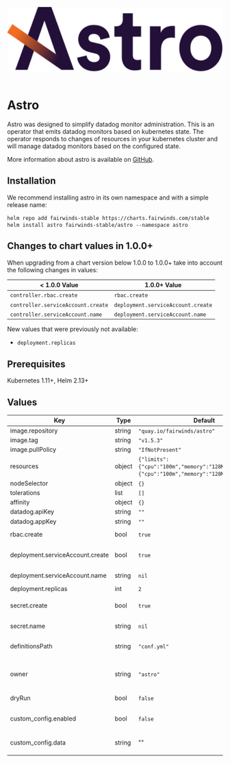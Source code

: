 <div align="center">
<a href="https://github.com/FairwindsOps/astro"><img src="logo.svg" height="150" alt="Astro" style="padding-bottom: 20px" /></a>
<br>
</div>

# Astro
Astro was designed to simplify datadog monitor administration. This is an operator that emits datadog monitors based on kubernetes state. The operator responds to changes of resources in your kubernetes cluster and will manage datadog monitors based on the configured state.

More information about astro is available on [GitHub](https://github.com/FairwindsOps/astro).

## Installation
We recommend installing astro in its own namespace and with a simple release name:

```
helm repo add fairwinds-stable https://charts.fairwinds.com/stable
helm install astro fairwinds-stable/astro --namespace astro
```
## Changes to chart values in 1.0.0+
When upgrading from a chart version below 1.0.0 to 1.0.0+ take into account the following changes in values:

< 1.0.0 Value | 1.0.0+ Value
--- | ---
`controller.rbac.create` | `rbac.create`
`controller.serviceAccount.create` | `deployment.serviceAccount.create`
`controller.serviceAccount.name` | `deployment.serviceAccount.name`

New values that were previously not available:
- `deployment.replicas`

## Prerequisites
Kubernetes 1.11+, Helm 2.13+

## Values

| Key | Type | Default | Description |
|-----|------|---------|-------------|
| image.repository | string | `"quay.io/fairwinds/astro"` | Docker image repo |
| image.tag | string | `"v1.5.3"` | Docker image tag |
| image.pullPolicy | string | `"IfNotPresent"` | Docker image pull policy |
| resources | object | `{"limits":{"cpu":"100m","memory":"128Mi"},"requests":{"cpu":"100m","memory":"128Mi"}}` | The resources block for the deployment. |
| nodeSelector | object | `{}` | Deployment ndoeSelector |
| tolerations | list | `[]` | Deployment tolerations |
| affinity | object | `{}` | Deployment affinity |
| datadog.apiKey | string | `""` | Datadog API key |
| datadog.appKey | string | `""` | Datadog app key |
| rbac.create | bool | `true` | If true, RBAC resources will be created. |
| deployment.serviceAccount.create | bool | `true` | If true, a service account will be created. If false, you must set `deployment.serviceAccount.name`. |
| deployment.serviceAccount.name | string | `nil` | The name of an existing service account to use. |
| deployment.replicas | int | `2` | The number of replicas to use. |
| secret.create | bool | `true` | If true, a secret with API credentialss will be created. If false, you must set `secret.name` |
| secret.name | string | `nil` | The name of an existing secret to mount to the container. |
| definitionsPath | string | `"conf.yml"` | The path to the monitor definitions configuration. This can be a local path or a URL. |
| owner | string | `"astro"` | A unique name to designate as teh owner. This will be applied as a tag to identified managed monitors. |
| dryRun | bool | `false` | When set to true monitors will not be managed in datadog. |
| custom_config.enabled | bool | `false` | If true a custom configuration must be specified in `custom_config.data`. |
| custom_config.data | string | "" | An astro configuration file. See the [Astro repo readme](https://github.com/fairwindsops/astro) for more details. |
